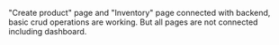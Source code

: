 "Create product" page and "Inventory" page connected with backend, basic crud operations are working.
But all pages are not connected including dashboard.